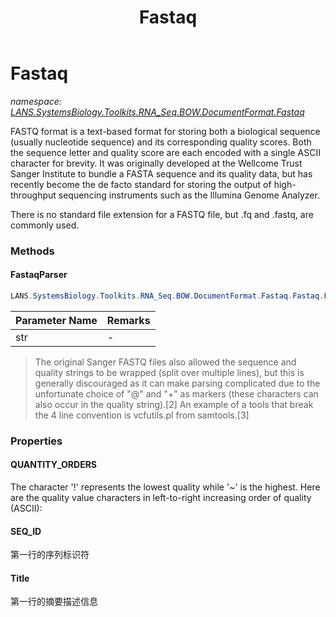 ﻿---
title: Fastaq
---

# Fastaq
_namespace: [LANS.SystemsBiology.Toolkits.RNA_Seq.BOW.DocumentFormat.Fastaq](N-LANS.SystemsBiology.Toolkits.RNA_Seq.BOW.DocumentFormat.Fastaq.html)_

FASTQ format is a text-based format for storing both a biological sequence (usually nucleotide sequence) and 
 its corresponding quality scores. Both the sequence letter and quality score are each encoded with a single 
 ASCII character for brevity. It was originally developed at the Wellcome Trust Sanger Institute to bundle a 
 FASTA sequence and its quality data, but has recently become the de facto standard for storing the output of 
 high-throughput sequencing instruments such as the Illumina Genome Analyzer.
 
 There is no standard file extension for a FASTQ file, but .fq and .fastq, are commonly used.

### Methods

#### FastaqParser
```csharp
LANS.SystemsBiology.Toolkits.RNA_Seq.BOW.DocumentFormat.Fastaq.Fastaq.FastaqParser(System.String[])
```


|Parameter Name|Remarks|
|--------------|-------|
|str|-|

> 
>  The original Sanger FASTQ files also allowed the sequence and quality strings to be wrapped (split over multiple lines), 
>  but this is generally discouraged as it can make parsing complicated due to the unfortunate choice of "@" and "+" as 
>  markers (these characters can also occur in the quality string).[2] An example of a tools that break the 4 line convention 
>  is vcfutils.pl from samtools.[3]
>  



### Properties

#### QUANTITY_ORDERS
The character '!' represents the lowest quality while '~' is the highest. Here are the quality value characters in left-to-right increasing order of quality (ASCII):
#### SEQ_ID
第一行的序列标识符
#### Title
第一行的摘要描述信息

